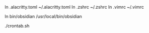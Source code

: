 <!-- tools -->
ln .alacritty.toml ~/.alacritty.toml
ln .zshrc ~/.zshrc
ln .vimrc ~/.vimrc

<!-- binaries -->
ln bin/obsidian /usr/local/bin/obsidian

<!-- scripts -->
./crontab.sh